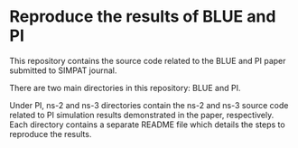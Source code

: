 # Reproduce the results of BLUE and PI

This repository contains the source code related to the BLUE and PI paper submitted to SIMPAT journal.

There are two main directories in this repository: BLUE and PI.

Under PI, ns-2 and ns-3 directories contain the ns-2 and ns-3 source code related to PI simulation results demonstrated in the paper, respectively. Each directory contains a separate README file which details the steps to reproduce the results.
